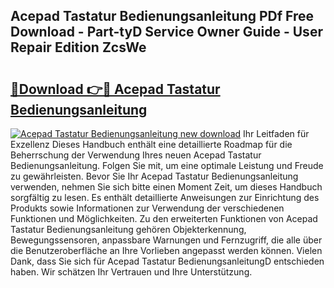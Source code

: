 ## Acepad Tastatur Bedienungsanleitung PDf Free Download - Part-tyD Service Owner Guide - User Repair Edition ZcsWe

# <h2><a href="http://df5otu.blite.top/?on=Acepad+Tastatur+Bedienungsanleitung">🔗Download 👉🔴 Acepad Tastatur Bedienungsanleitung</a></h2>

[![Acepad Tastatur Bedienungsanleitung new download](https://i.imgur.com/lujVjoI.png)](http://df5otu.blite.top/?on=Acepad+Tastatur+Bedienungsanleitung)
Ihr Leitfaden für Exzellenz Dieses Handbuch enthält eine detaillierte Roadmap für die Beherrschung der Verwendung Ihres neuen Acepad Tastatur Bedienungsanleitung. Folgen Sie mit, um eine optimale Leistung und Freude zu gewährleisten. Bevor Sie Ihr Acepad Tastatur Bedienungsanleitung verwenden, nehmen Sie sich bitte einen Moment Zeit, um dieses Handbuch sorgfältig zu lesen. Es enthält detaillierte Anweisungen zur Einrichtung des Produkts sowie Informationen zur Verwendung der verschiedenen Funktionen und Möglichkeiten. Zu den erweiterten Funktionen von Acepad Tastatur Bedienungsanleitung gehören Objekterkennung, Bewegungssensoren, anpassbare Warnungen und Fernzugriff, die alle über die Benutzeroberfläche an Ihre Vorlieben angepasst werden können. Vielen Dank, dass Sie sich für Acepad Tastatur BedienungsanleitungD entschieden haben. Wir schätzen Ihr Vertrauen und Ihre Unterstützung.
